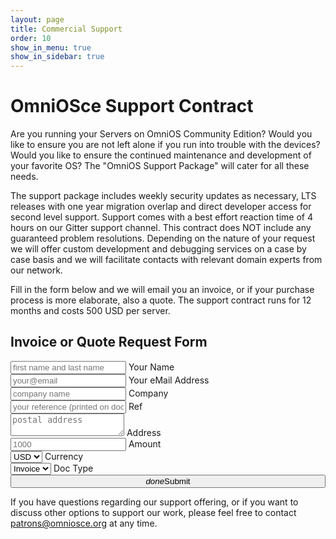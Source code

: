 ```yaml
---
layout: page
title: Commercial Support
order: 10
show_in_menu: true
show_in_sidebar: true
---
```


# OmniOSce Support Contract

Are you running your Servers on OmniOS Community Edition? Would you like to
ensure you are not left alone if you run into trouble with the devices?
Would you like to ensure the continued maintenance and development of your
favorite OS? The "OmniOS Support Package" will cater for all these needs.

The support package includes weekly security updates as necessary, LTS releases with
one year migration overlap and direct developer access for second level
support.  Support comes with a best effort reaction time of 4 hours on our
Gitter support channel.  This contract does NOT include any guaranteed
problem resolutions.  Depending on the nature of your request we will offer
custom development and debugging services on a case by case basis and we
will facilitate contacts with relevant domain experts from our network.

Fill in the form below and we will email you an invoice, or if your purchase
process is more elaborate, also a quote.  The support contract runs for 12
months and costs 500 USD per server.


<form id="invoice-form">

<h2>Invoice or Quote Request Form</h2>

<div class="row">
<div class="input-field col s12 m6">
    <input placeholder="first name and last name" name="name" id="name_fld" type="text" class="validate">
    <label for="name">Your Name</label>
</div>
<div class="input-field col s12 m6">
    <input placeholder="your@email" name="email" id="email_fld" type="email" class="validate">
    <label for="name">Your eMail Address</label>
</div>
<div class="input-field col s12 m6">
    <input placeholder="company name" name="company" id="company_fld" type="text" class="validate">
    <label for="name">Company</label>
</div>
<div class="input-field col s12 m6">
    <input placeholder="your reference (printed on document)" name="ref" id="ref_fld" type="text" class="validate">
    <label for="name">Ref</label>
</div>
<div class="input-field col s12">
    <textarea placeholder="postal address" name="address" id="address_fld" class="materialize-textarea validate"></textarea>
    <label for="address">Address</label>
</div>
<div class="input-field col s8 m2">
    <input placeholder="1000" name="amount" id="amount_fld" type="text" class="validate">
    <label>Amount</label>
</div>
<div class="input-field col s4 m2">
    <select id="currency_fld">
      <option default value="USD">USD</option>
      <option value="GBP">GBP</option>
      <option value="EUR">EUR</option>
      <option value="CHF">CHF</option>
    </select>
    <label>Currency</label>
</div>
<div class="input-field col s4 m3 l2">
    <select id="type_fld">
      <option value="invoice">Invoice</option>
      <option value="quote">Quote</option>
    </select>
    <label>Doc Type</label>
</div>
<div class="col s8 m5 l6">
    <button style="width: 100%" id="get-invoice" class="btn waves-effect waves-light btn-large" type="submit" name="action"><i class="material-icons
right">done</i>Submit</button>
</div>
</div>
</form>
<div id="notice"></div>

<script>
(function(){
    document.getElementById('invoice-form').addEventListener('submit', function(e) {
       e.preventDefault();
       var data = {};
       ['name','company','address',
        'currency','type','amount','email','ref'].forEach(function(fld,i){
	   data[fld] = jQuery('#' + fld + '_fld').val();
       });
       jQuery.ajax('https://apps.omniosce.org/invoice/request', {
          dataType: 'json',
          method: 'POST',
          contentType: 'application/json; charset=utf-8',
          data: JSON.stringify(data),
          success: function(msg){
	    switch (msg.status){
	       case 'ok':
		  jQuery('#invoice-form').slideUp();
	          jQuery('#notice').html(
                    '<h2><i class="material-icons">check</i> ' +
                    'Check your mailbox. We have sent you the ' + data['type'] + ' download link.'
	  	    +'</h2>' +
                    '<h3>Please contact ' +
                    '<a href="mailto:patrons@omniosce.org">patrons@omniosce.org</a> ' +
                    'if the message does not arrive within a few minutes.</h3>'
                  );
		  break;
		case 'error':
		   var $label = jQuery('#'+msg.target + ' + label');
		   var $field = jQuery('#'+msg.target);
		   if ($label){
			$label.attr('data-error',msg.text);
                        $field.addClass('invalid');
                        $field[0].scrollIntoView();
                        $field.focus();
			break;
		    }
		default:
		   jQuery('#notice').html('<h2><i class="material-icons">sms_failed</i> ' +
	            'There was a problem processing your request: ' + msg.text
		    + ' Please contact <a href="mailto:patrons@omniosce.org">patrons@omniosce.org</a>.</h2>');
	     }	   
          },
          error: function(xhr,status){
             jQuery('#notice').html('<h2><i class="material-icons">sms_failed</i> ' +
                'There was a problem processing your request. Please contact ' +
                '<a href="mailto:patrons@omniosce.org">patrons@omniosce.org</a>.</h2>');
          }
       });
   });
})();</script>

If you have questions regarding our support offering, or if you want to
discuss other options to support our work, please feel free to contact <a
href="mailto:patrons@omniosce.org">patrons@omniosce.org</a> at any time.
